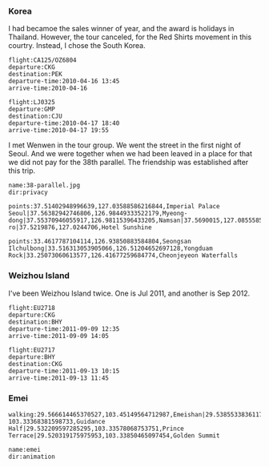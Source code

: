 <a-secret name="jyy" autoload></a-secret>

### Korea

I had becamoe the sales winner of year, and the award is holidays in Thailand. However, the tour canceled, for the Red Shirts movement in this courtry. Instead, I chose the South Korea.

```<a-flight>
flight:CA125/OZ6804
departure:CKG
destination:PEK
departure-time:2010-04-16 13:45
arrive-time:2010-04-16
```

```<a-flight>
flight:LJ0325
departure:GMP
destination:CJU
departure-time:2010-04-17 18:40
arrive-time:2010-04-17 19:55
```

I met Wenwen in the tour group. We went the street in the first night of Seoul. And we were together when we had been leaved in a place for that we did not pay for the 38th parallel. The friendship was established after this trip.

```<a-img>
name:38-parallel.jpg
dir:privacy
```

```<a-map>
points:37.51402948996639,127.03588586216844,Imperial Palace Seoul|37.56382942746806,126.98449333522179,Myeong-dong|37.55370946055917,126.98115396433205,Namsan|37.5690015,127.0855585,Siloam|37.778494623724804,126.68362613171828,Pilseung-ro|37.5219876,127.0244706,Hotel Sunshine
```

```<a-map>
points:33.4617787104114,126.93850883584804,Seongsan Ilchulbong|33.516313053905066,126.51204652697128,Yongduam Rock|33.25073060613577,126.41677259684774,Cheonjeyeon Waterfalls
```

### Weizhou Island

I've been Weizhou Island twice. One is Jul 2011, and another is Sep 2012.


```<a-flight>
flight:EU2718
departure:CKG
destination:BHY
departure-time:2011-09-09 12:35
arrive-time:2011-09-09 14:05
```

```<a-flight>
flight:EU2717
departure:BHY
destination:CKG
departure-time:2011-09-13 10:15
arrive-time:2011-09-13 11:45
```

<a-secret name="zwd" autoload></a-secret>

<a-secret name="shapingpark" autoload></a-secret>

<a-secret name="apple" autoload></a-secret>

<a-secret name="zx" autoload></a-secret>

<a-secret name="lu" autoload></a-secret>

<a-secret name="zounian" autoload></a-secret>

<a-secret name="dy" autoload></a-secret>

<a-secret name="wxj" autoload></a-secret>

### Emei

```<a-map>
walking:29.566614465370527,103.45149564712987,Emeishan|29.53855338361171, 103.33368381598733,Guidance Half|29.532209597285295,103.33578068753751,Prince Terrace|29.520319175975953,103.33850465097454,Golden Summit
```

```<a-img>
name:emei
dir:animation
```